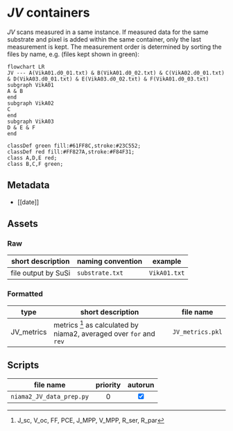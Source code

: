 # *JV* containers
*JV* scans measured in a same instance. 
If measured data for the same substrate and pixel is added within the same container, only the last measurement is kept. The measurement order is determined by sorting the files by name, e.g. (files kept shown in green):  

``` mermaid
flowchart LR
JV --- A(VikA01.d0_01.txt) & B(VikA01.d0_02.txt) & C(VikA02.d0_01.txt) & D(VikA03.d0_01.txt) & E(VikA03.d0_02.txt) & F(VikA01.d0_03.txt)
subgraph VikA01
A & B
end
subgraph VikA02
C
end
subgraph VikA03
D & E & F
end

classDef green fill:#61FF8C,stroke:#23C552;
classDef red fill:#FF827A,stroke:#F84F31;
class A,D,E red;
class B,C,F green;
```
## Metadata
- [[date]]


## Assets
### Raw

| short description   | naming convention | example      |
| ------------------- | ----------------- | ------------ |
| file output by SuSi | `substrate.txt`   | `VikA01.txt` |

### Formatted

| type       | short description                                                                                                | file name        |
| ---------- | ---------------------------------------------------------------------------------------------------------------- | ---------------- |
| JV_metrics | metrics [^1] as calculated by niama2, averaged over `for` and `rev` | `JV_metrics.pkl` |

## Scripts

| file name               | priority |             autorun             |
| ----------------------- |:--------:|:-------------------------------:|
| `niama2_JV_data_prep.py` |    0     | <input type="checkbox" checked> |

[^1]: J_sc, V_oc, FF, PCE, J_MPP, V_MPP, R_ser, R_par